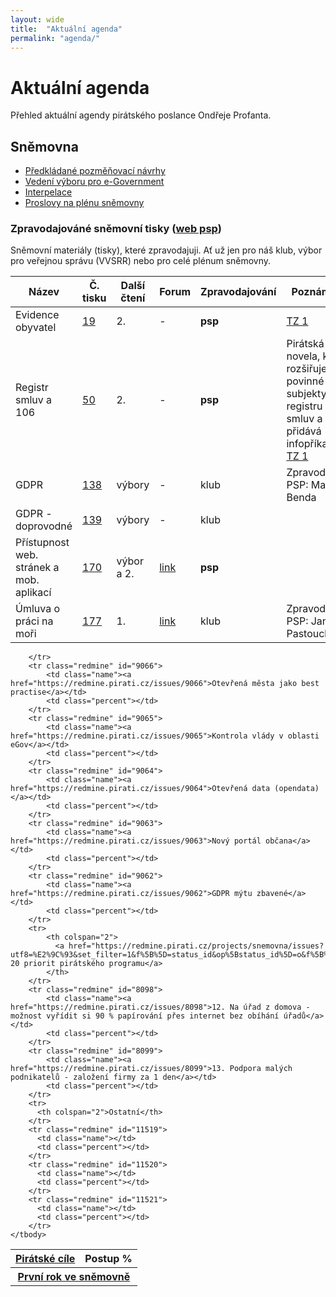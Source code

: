 ```yaml
---
layout: wide
title:  "Aktuální agenda"
permalink: "agenda/"
---
```


# Aktuální agenda

Přehled aktuální agendy pirátského poslance Ondřeje Profanta.

## Sněmovna

- [Předkládané pozměňovací návrhy](http://www.psp.cz/sqw/ppn.sqw?id=6526)
- [Vedení výboru pro e-Government](http://www.psp.cz/sqw/hp.sqw?k=4427)
- [Interpelace](http://www.psp.cz/sqw/interp.sqw?ic=6526)
- [Proslovy na plénu sněmovny](http://www.psp.cz/eknih/2017ps/rejstrik/jmenny/6526.html)

### Zpravodajováné sněmovní tisky ([web psp](http://www.psp.cz/sqw/tisky.sqw?sn=6526))

Sněmovní materiály (tisky), které zpravodajuji. Ať už jen pro náš klub, výbor pro veřejnou správu (VVSRR) nebo pro celé plénum sněmovny.

<table>
    <thead>
        <tr>
            <th>Název</th>
            <th>Č. tisku</th>
            <th>Další čtení</th>
            <th>Forum</th>
            <th>Zpravodajování</th>
            <th>Poznámka</th>
        </tr>
    </thead>
    <tbody>
        <tr>
            <td>Evidence obyvatel</td>
            <td><a href="http://www.psp.cz/sqw/historie.sqw?o=8&T=19">19</a></td>
            <td>2.</td>
            <td>-</td>
            <td><b>psp</b></td>
            <td><a href="https://www.pirati.cz/tiskove-zpravy/pirati-odmitli-omezeni-pristupu-k-informacim.html">TZ 1</a></td>
        </tr>
        <tr>
            <td>Registr smluv a 106</td>
            <td><a href="http://www.psp.cz/sqw/historie.sqw?o=8&T=50">50</a></td>
            <td>2.</td>
            <td>-</td>
            <td><b>psp</b></td>
            <td>Pirátská novela, která rozšiřuje povinné subjekty v registru smluv a přidává infopříkaz. <a href="https://www.pirati.cz/tiskove-zpravy/vybor-doporucil-zverejnovani-smluv.html">TZ 1</a></td>
        </tr>
        <tr>
          <td>GDPR</td>
          <td><a href="http://www.psp.cz/sqw/historie.sqw?o=8&T=138">138</a></td>
          <td>výbory</td>
          <td>-</td>
          <td>klub</td>
          <td>Zpravodaj PSP: Marek Benda</td>
        </tr>
        <tr>
          <td>GDPR - doprovodné</td>
          <td><a href="http://www.psp.cz/sqw/historie.sqw?o=8&T=139">139</a></td>
          <td>výbory</td>
          <td>-</td>
          <td>klub</td>
          <td></td>
        </tr>
        <tr>
            <td>Přístupnost web. stránek a mob. aplikací</td>
            <td><a href="http://www.psp.cz/sqw/historie.sqw?o=8&T=170">170</a></td>
            <td>výbor a 2.</td>
            <td><a href="https://forum.pirati.cz/viewtopic.php?f=566&t=41711">link</a></td>
            <td><b>psp</b></td>
            <td></td>
        </tr>
        <tr>
            <td>Úmluva o práci na moři</td>
            <td><a href="http://www.psp.cz/sqw/historie.sqw?o=8&T=177">177</a></td>
            <td>1.</td>
            <td><a href="https://forum.pirati.cz/viewtopic.php?t=41765">link</a></td>
            <td>klub</td>
            <td>Zpravodaj PSP: Jana Pastouchová</td>
        </tr>
    </tbody>
</table>

<table id="redmine-table">
    <thead>
      <tr>
        <th><a href="https://redmine.pirati.cz/projects/snemovna/issues?utf8=%E2%9C%93&set_filter=1&f%5B%5D=status_id&op%5Bstatus_id%5D=o&f%5B%5D=assigned_to_id&op%5Bassigned_to_id%5D=%3D&v%5Bassigned_to_id%5D%5B%5D=3&f%5B%5D=&c%5B%5D=subject&c%5B%5D=assigned_to&c%5B%5D=status&c%5B%5D=done_ratio&group_by=fixed_version&t%5B%5D=">Pirátské cíle</a></th>
        <th>Postup % </th>
      </tr>
    </thead>
    <tbody>
        <tr>
            <th colspan="2">
            <a href="https://redmine.pirati.cz/projects/snemovna/issues?utf8=%E2%9C%93&set_filter=1&f%5B%5D=status_id&op%5Bstatus_id%5D=o&f%5B%5D=assigned_to_id&op%5Bassigned_to_id%5D=%3D&v%5Bassigned_to_id%5D%5B%5D=3&f%5B%5D=fixed_version_id&op%5Bfixed_version_id%5D=%3D&v%5Bfixed_version_id%5D%5B%5D=28&f%5B%5D=&c%5B%5D=subject&c%5B%5D=assigned_to&c%5B%5D=status&c%5B%5D=done_ratio&group_by=fixed_version&t%5B%5D=">První rok ve sněmovně</a>
            </th>

        </tr>
        <tr class="redmine" id="9066">
            <td class="name"><a href="https://redmine.pirati.cz/issues/9066">Otevřená města jako best practise</a></td>
            <td class="percent"></td>
        </tr>    
        <tr class="redmine" id="9065">
            <td class="name"><a href="https://redmine.pirati.cz/issues/9065">Kontrola vlády v oblasti eGov</a></td>
            <td class="percent"></td>
        </tr>
        <tr class="redmine" id="9064">
            <td class="name"><a href="https://redmine.pirati.cz/issues/9064">Otevřená data (opendata)</a></td>
            <td class="percent"></td>
        </tr>
        <tr class="redmine" id="9063">
            <td class="name"><a href="https://redmine.pirati.cz/issues/9063">Nový portál občana</a></td>
            <td class="percent"></td>
        </tr>
        <tr class="redmine" id="9062">
            <td class="name"><a href="https://redmine.pirati.cz/issues/9062">GDPR mýtu zbavené</a></td>
            <td class="percent"></td>
        </tr>
        <tr>
            <th colspan="2">
              <a href="https://redmine.pirati.cz/projects/snemovna/issues?utf8=%E2%9C%93&set_filter=1&f%5B%5D=status_id&op%5Bstatus_id%5D=o&f%5B%5D=assigned_to_id&op%5Bassigned_to_id%5D=%3D&v%5Bassigned_to_id%5D%5B%5D=3&f%5B%5D=fixed_version_id&op%5Bfixed_version_id%5D=%3D&v%5Bfixed_version_id%5D%5B%5D=27&f%5B%5D=&c%5B%5D=subject&c%5B%5D=assigned_to&c%5B%5D=status&c%5B%5D=done_ratio&group_by=fixed_version&t%5B%5D=">Z 20 priorit pirátského programu</a>
            </th>
        </tr>
        <tr class="redmine" id="8098">
            <td class="name"><a href="https://redmine.pirati.cz/issues/8098">12. Na úřad z domova - možnost vyřídit si 90 % papírování přes internet bez obíhání úřadů</a></td>
            <td class="percent"></td>
        </tr>
        <tr class="redmine" id="8099">
            <td class="name"><a href="https://redmine.pirati.cz/issues/8099">13. Podpora malých podnikatelů - založení firmy za 1 den</a></td>
            <td class="percent"></td>
        </tr>
        <tr>
          <th colspan="2">Ostatní</th>
        </tr>
        <tr class="redmine" id="11519">
          <td class="name"></td>
          <td class="percent"></td>
        </tr>
        <tr class="redmine" id="11520">
          <td class="name"></td>
          <td class="percent"></td>
        </tr>
        <tr class="redmine" id="11521">
          <td class="name"></td>
          <td class="percent"></td>
        </tr>
    </tbody>
</table>
